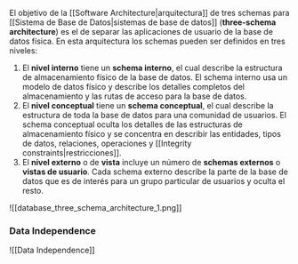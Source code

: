 El objetivo de la [[Software Architecture|arquitectura]] de tres schemas para [[Sistema de Base de Datos|sistemas de base de datos]] (**three-schema architecture**) es el de separar las aplicaciones de usuario de la base de datos física. En esta arquitectura los schemas pueden ser definidos en tres niveles:
1. El **nivel interno** tiene un **schema interno**, el cual describe la estructura de almacenamiento físico de la base de datos. El schema interno usa un modelo de datos físico y describe los detalles completos del almacenamiento y las rutas de acceso para la base de datos.
2. El **nivel conceptual** tiene un **schema conceptual**, el cual describe la estructura de toda la base de datos para una comunidad de usuarios. El schema conceptual oculta los detalles de las estructuras de almacenamiento físico y se concentra en describir las entidades, tipos de datos, relaciones, operaciones y [[Integrity constraints|restricciones]].
3. El **nivel externo** o de **vista** incluye un número de **schemas externos** o **vistas de usuario**. Cada schema externo describe la parte de la base de datos que es de interés para un grupo particular de usuarios y oculta el resto.

![[database_three_schema_architecture_1.png]]

### Data Independence
![[Data Independence]]